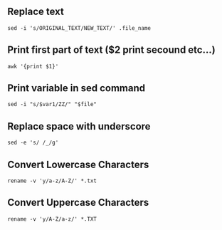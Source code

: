 ## Replace text

```
sed -i 's/ORIGINAL_TEXT/NEW_TEXT/' .file_name
```

## Print first part of text ($2 print secound etc...)
```
awk '{print $1}'
```

## Print variable in sed command
```
sed -i "s/$var1/ZZ/" "$file"
```

## Replace space with underscore
```
sed -e 's/ /_/g'
```

## Convert Lowercase Characters
```
rename -v 'y/a-z/A-Z/' *.txt
```

## Convert Uppercase Characters
```
rename -v 'y/A-Z/a-z/' *.TXT
```
